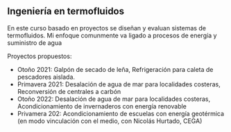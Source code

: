 ## Ingeniería en termofluidos
En este curso basado en proyectos se diseñan y evaluan sistemas de termofluidos. Mi enfoque comunmente va ligado a procesos de energía y suministro de agua

Proyectos propuestos:
* Otoño 2021: Galpón de secado de leña, Refrigeración para caleta de pescadores aislada.
* Primavera 2021: Desalación de agua de mar para localidades costeras, Reconversión de centrales a carbón
* Otoño 2022: Desalación de agua de mar para localidades costeras, Acondicionamiento de invernaderos con energía renovable
* Privamera 202: Acondicionamiento de escuelas con energía geotérmica (en modo vinculación con el medio, con Nicolás Hurtado, CEGA)

